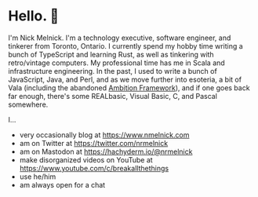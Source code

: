 # Hello. 👋

I'm Nick Melnick. I'm a technology executive, software engineer, and tinkerer from Toronto, Ontario. I currently spend my hobby time writing a bunch of TypeScript and learning Rust, as well as tinkering with retro/vintage computers. My professional time has me in Scala and infrastructure engineering. In the past, I used to write a bunch of JavaScript, Java, and Perl, and as we move further into esoteria, a bit of Vala (including the abandoned [Ambition Framework](https://github.com/ambitionframework)), and if one goes back far enough, there's some REALbasic, Visual Basic, C, and Pascal somewhere.

I...

- very occasionally blog at https://www.nmelnick.com
- am on Twitter at https://twitter.com/nrmelnick
- am on Mastodon at <a href="https://hachyderm.io/@nrmelnick" rel="me">https://hachyderm.io/@nrmelnick</a>
- make disorganized videos on YouTube at https://www.youtube.com/c/breakallthethings
- use he/him
- am always open for a chat
